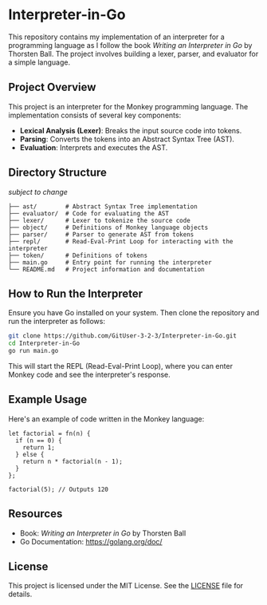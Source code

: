 # Interpreter-in-Go

This repository contains my implementation of an interpreter for a programming language as I follow the book *Writing an
Interpreter in Go* by Thorsten Ball. The project involves building a lexer, parser, and evaluator for a simple language.

## Project Overview

This project is an interpreter for the Monkey programming language. The implementation consists of several key components:

* **Lexical Analysis (Lexer)**: Breaks the input source code into tokens.
* **Parsing**: Converts the tokens into an Abstract Syntax Tree (AST).
* **Evaluation**: Interprets and executes the AST.

## Directory Structure
*subject to change*
```
├── ast/        # Abstract Syntax Tree implementation
├── evaluator/  # Code for evaluating the AST
├── lexer/      # Lexer to tokenize the source code
├── object/     # Definitions of Monkey language objects
├── parser/     # Parser to generate AST from tokens
├── repl/       # Read-Eval-Print Loop for interacting with the interpreter
├── token/      # Definitions of tokens
├── main.go     # Entry point for running the interpreter
└── README.md   # Project information and documentation
```

## How to Run the Interpreter

Ensure you have Go installed on your system. Then clone the repository and run the interpreter as follows:

```bash
git clone https://github.com/GitUser-3-2-3/Interpreter-in-Go.git
cd Interpreter-in-Go
go run main.go
```

This will start the REPL (Read-Eval-Print Loop), where you can enter Monkey code and see the interpreter's response.

## Example Usage

Here's an example of code written in the Monkey language:

```monkey
let factorial = fn(n) {
  if (n == 0) {
    return 1;
  } else {
    return n * factorial(n - 1);
  }
};

factorial(5); // Outputs 120
```

## Resources

* Book: *Writing an Interpreter in Go* by Thorsten Ball
* Go Documentation: https://golang.org/doc/

## License

This project is licensed under the MIT License. See the [LICENSE](LICENSE) file for details.